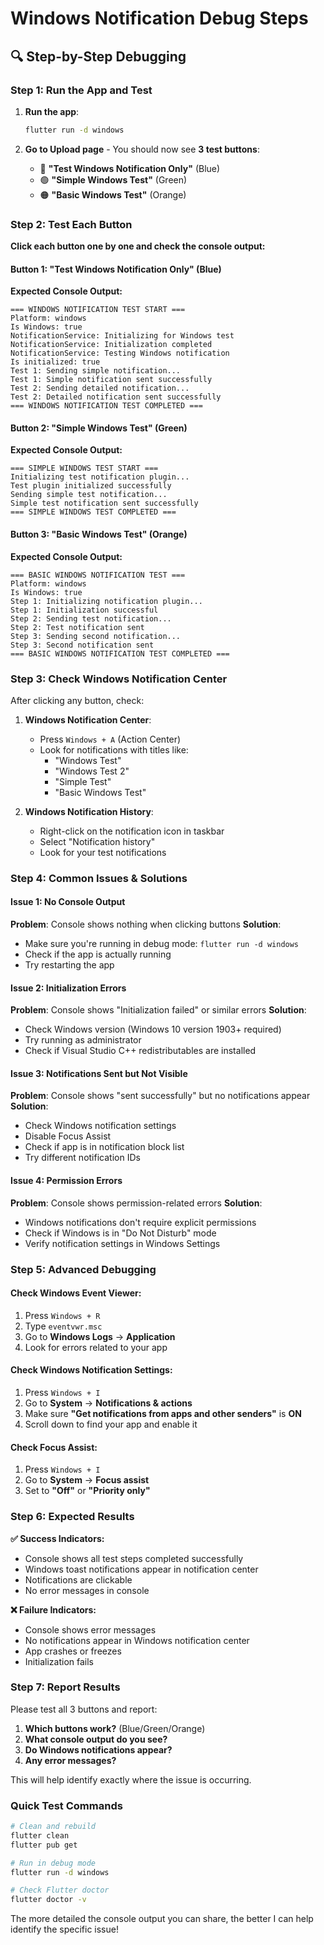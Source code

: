 # Windows Notification Debug Steps

## 🔍 **Step-by-Step Debugging**

### **Step 1: Run the App and Test**

1. **Run the app**:
   ```bash
   flutter run -d windows
   ```

2. **Go to Upload page** - You should now see **3 test buttons**:
   - 🔵 **"Test Windows Notification Only"** (Blue)
   - 🟢 **"Simple Windows Test"** (Green) 
   - 🟠 **"Basic Windows Test"** (Orange)

### **Step 2: Test Each Button**

**Click each button one by one and check the console output:**

#### **Button 1: "Test Windows Notification Only" (Blue)**
**Expected Console Output:**
```
=== WINDOWS NOTIFICATION TEST START ===
Platform: windows
Is Windows: true
NotificationService: Initializing for Windows test
NotificationService: Initialization completed
NotificationService: Testing Windows notification
Is initialized: true
Test 1: Sending simple notification...
Test 1: Simple notification sent successfully
Test 2: Sending detailed notification...
Test 2: Detailed notification sent successfully
=== WINDOWS NOTIFICATION TEST COMPLETED ===
```

#### **Button 2: "Simple Windows Test" (Green)**
**Expected Console Output:**
```
=== SIMPLE WINDOWS TEST START ===
Initializing test notification plugin...
Test plugin initialized successfully
Sending simple test notification...
Simple test notification sent successfully
=== SIMPLE WINDOWS TEST COMPLETED ===
```

#### **Button 3: "Basic Windows Test" (Orange)**
**Expected Console Output:**
```
=== BASIC WINDOWS NOTIFICATION TEST ===
Platform: windows
Is Windows: true
Step 1: Initializing notification plugin...
Step 1: Initialization successful
Step 2: Sending test notification...
Step 2: Test notification sent
Step 3: Sending second notification...
Step 3: Second notification sent
=== BASIC WINDOWS NOTIFICATION TEST COMPLETED ===
```

### **Step 3: Check Windows Notification Center**

After clicking any button, check:

1. **Windows Notification Center**:
   - Press `Windows + A` (Action Center)
   - Look for notifications with titles like:
     - "Windows Test"
     - "Windows Test 2" 
     - "Simple Test"
     - "Basic Windows Test"

2. **Windows Notification History**:
   - Right-click on the notification icon in taskbar
   - Select "Notification history"
   - Look for your test notifications

### **Step 4: Common Issues & Solutions**

#### **Issue 1: No Console Output**
**Problem**: Console shows nothing when clicking buttons
**Solution**: 
- Make sure you're running in debug mode: `flutter run -d windows`
- Check if the app is actually running
- Try restarting the app

#### **Issue 2: Initialization Errors**
**Problem**: Console shows "Initialization failed" or similar errors
**Solution**:
- Check Windows version (Windows 10 version 1903+ required)
- Try running as administrator
- Check if Visual Studio C++ redistributables are installed

#### **Issue 3: Notifications Sent but Not Visible**
**Problem**: Console shows "sent successfully" but no notifications appear
**Solution**:
- Check Windows notification settings
- Disable Focus Assist
- Check if app is in notification block list
- Try different notification IDs

#### **Issue 4: Permission Errors**
**Problem**: Console shows permission-related errors
**Solution**:
- Windows notifications don't require explicit permissions
- Check if Windows is in "Do Not Disturb" mode
- Verify notification settings in Windows Settings

### **Step 5: Advanced Debugging**

#### **Check Windows Event Viewer**:
1. Press `Windows + R`
2. Type `eventvwr.msc`
3. Go to **Windows Logs** → **Application**
4. Look for errors related to your app

#### **Check Windows Notification Settings**:
1. Press `Windows + I`
2. Go to **System** → **Notifications & actions**
3. Make sure **"Get notifications from apps and other senders"** is **ON**
4. Scroll down to find your app and enable it

#### **Check Focus Assist**:
1. Press `Windows + I`
2. Go to **System** → **Focus assist**
3. Set to **"Off"** or **"Priority only"**

### **Step 6: Expected Results**

**✅ Success Indicators:**
- Console shows all test steps completed successfully
- Windows toast notifications appear in notification center
- Notifications are clickable
- No error messages in console

**❌ Failure Indicators:**
- Console shows error messages
- No notifications appear in Windows notification center
- App crashes or freezes
- Initialization fails

### **Step 7: Report Results**

Please test all 3 buttons and report:

1. **Which buttons work?** (Blue/Green/Orange)
2. **What console output do you see?**
3. **Do Windows notifications appear?**
4. **Any error messages?**

This will help identify exactly where the issue is occurring.

### **Quick Test Commands**

```bash
# Clean and rebuild
flutter clean
flutter pub get

# Run in debug mode
flutter run -d windows

# Check Flutter doctor
flutter doctor -v
```

The more detailed the console output you can share, the better I can help identify the specific issue!
